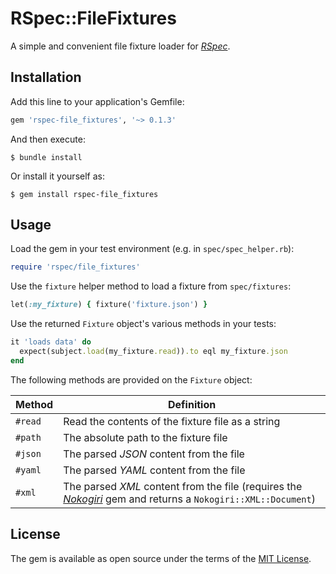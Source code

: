 # RSpec::FileFixtures

A simple and convenient file fixture loader for [_RSpec_](https://rspec.info/).

## Installation

Add this line to your application's Gemfile:

```ruby
gem 'rspec-file_fixtures', '~> 0.1.3'
```

And then execute:

    $ bundle install

Or install it yourself as:

    $ gem install rspec-file_fixtures

## Usage

Load the gem in your test environment (e.g. in `spec/spec_helper.rb`):

```ruby
require 'rspec/file_fixtures'
```

Use the `fixture` helper method to load a fixture from `spec/fixtures`:

```ruby
let(:my_fixture) { fixture('fixture.json') }
```

Use the returned `Fixture` object's various methods in your tests:

```ruby
it 'loads data' do
  expect(subject.load(my_fixture.read)).to eql my_fixture.json
end
```

The following methods are provided on the `Fixture` object:

|Method|Definition|
|-|-|
|`#read`|Read the contents of the fixture file as a string|
|`#path`|The absolute path to the fixture file|
|`#json`|The parsed _JSON_ content from the file|
|`#yaml`|The parsed _YAML_ content from the file|
|`#xml`|The parsed _XML_ content from the file (requires the [_Nokogiri_](https://nokogiri.org/) gem and returns a `Nokogiri::XML::Document`)|

## License

The gem is available as open source under the terms of the [MIT License](https://opensource.org/licenses/MIT).
